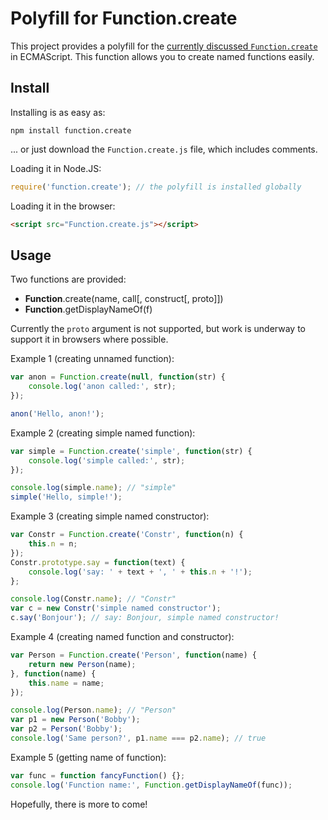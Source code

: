 Polyfill for Function.create
============================

This project provides a polyfill for the [currently discussed `Function.create`](http://wiki.ecmascript.org/doku.php?id=strawman:name_property_of_functions) in ECMAScript. This function allows you to create named functions easily.


Install
-------

Installing is as easy as:

```
npm install function.create
```

... or just download the `Function.create.js` file, which includes comments.

Loading it in Node.JS:

```javascript
require('function.create'); // the polyfill is installed globally
```

Loading it in the browser:

```html
<script src="Function.create.js"></script>
```


Usage
-----

Two functions are provided:

 *  **Function**.create(name, call[, construct[, proto]])
 *  **Function**.getDisplayNameOf(f)

Currently the `proto` argument is not supported, but work is underway to support it in browsers where possible.

Example 1 (creating unnamed function):

```javascript
var anon = Function.create(null, function(str) {
	console.log('anon called:', str);
});

anon('Hello, anon!');
```

Example 2 (creating simple named function):

```javascript
var simple = Function.create('simple', function(str) {
	console.log('simple called:', str);
});

console.log(simple.name); // "simple"
simple('Hello, simple!');
```

Example 3 (creating simple named constructor):

```javascript
var Constr = Function.create('Constr', function(n) {
	this.n = n;
});
Constr.prototype.say = function(text) {
	console.log('say: ' + text + ', ' + this.n + '!');
};

console.log(Constr.name); // "Constr"
var c = new Constr('simple named constructor');
c.say('Bonjour'); // say: Bonjour, simple named constructor!
```

Example 4 (creating named function and constructor):

```javascript
var Person = Function.create('Person', function(name) {
	return new Person(name);
}, function(name) {
	this.name = name;
});

console.log(Person.name); // "Person"
var p1 = new Person('Bobby');
var p2 = Person('Bobby');
console.log('Same person?', p1.name === p2.name); // true
```

Example 5 (getting name of function):

```javascript
var func = function fancyFunction() {};
console.log('Function name:', Function.getDisplayNameOf(func));
```

Hopefully, there is more to come!
